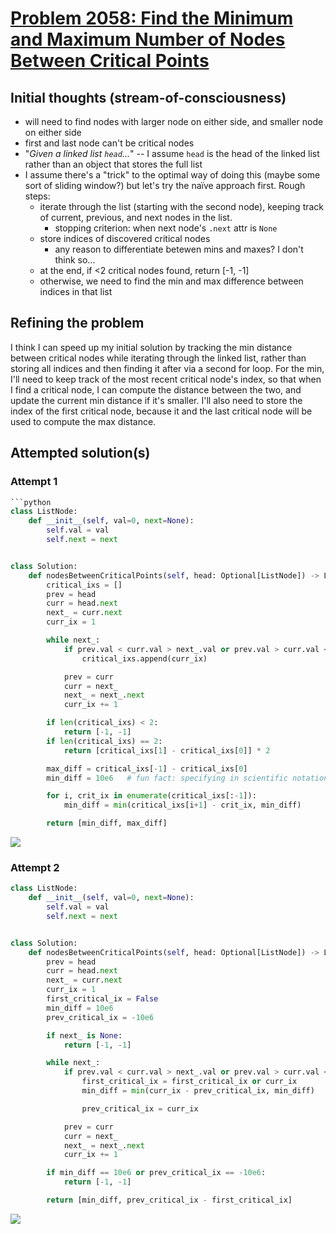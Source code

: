 # [Problem 2058: Find the Minimum and Maximum Number of Nodes Between Critical Points](https://leetcode.com/problems/find-the-minimum-and-maximum-number-of-nodes-between-critical-points)

## Initial thoughts (stream-of-consciousness)
- will need to find nodes with larger node on either side, and smaller node on either side
- first and last node can't be critical nodes
- "*Given a linked list `head`...*" -- I assume `head` is the head of the linked list rather than an object that stores the full list
- I assume there's a "trick" to the optimal way of doing this (maybe some sort of sliding window?) but let's try the naïve approach first. Rough steps:
  - iterate through the list (starting with the second node), keeping track of current, previous, and next nodes in the list.
    - stopping criterion: when next node's `.next` attr is `None`
  - store indices of discovered critical nodes
    - any reason to differentiate betewen mins and maxes? I don't think so...
  - at the end, if <2 critical nodes found, return [-1, -1]
  - otherwise, we need to find the min and max difference between indices in that list
    <!-- - **then subtract 1** because we actually need to find the number of nodes *between* the two (see example 2) -->

## Refining the problem

I think I can speed up my initial solution by tracking the min distance between critical nodes while iterating through the linked list, rather than storing all indices and then finding it after via a second for loop. For the min, I'll need to keep track of the most recent critical node's index, so that when I find a critical node, I can compute the distance between the two, and update the current min distance if it's smaller. I'll also need to store the index of the first critical node, because it and the last critical node will be used to compute the max distance.

## Attempted solution(s)

### Attempt 1
```python
```python
class ListNode:
    def __init__(self, val=0, next=None):
        self.val = val
        self.next = next


class Solution:
    def nodesBetweenCriticalPoints(self, head: Optional[ListNode]) -> List[int]:
        critical_ixs = []
        prev = head
        curr = head.next
        next_ = curr.next
        curr_ix = 1

        while next_:
            if prev.val < curr.val > next_.val or prev.val > curr.val < next_.val:
                critical_ixs.append(curr_ix)

            prev = curr
            curr = next_
            next_ = next_.next
            curr_ix += 1

        if len(critical_ixs) < 2:
            return [-1, -1]
        if len(critical_ixs) == 2:
            return [critical_ixs[1] - critical_ixs[0]] * 2

        max_diff = critical_ixs[-1] - critical_ixs[0]
        min_diff = 10e6   # fun fact: specifying in scientific notation uses less memory than explicit 10000000

        for i, crit_ix in enumerate(critical_ixs[:-1]):
            min_diff = min(critical_ixs[i+1] - crit_ix, min_diff)

        return [min_diff, max_diff]
```
![](https://github.com/paxtonfitzpatrick/leetcode-solutions/assets/26118297/ac27fb6e-318f-4237-89b2-8687cc447d81)

### Attempt 2

```python
class ListNode:
    def __init__(self, val=0, next=None):
        self.val = val
        self.next = next


class Solution:
    def nodesBetweenCriticalPoints(self, head: Optional[ListNode]) -> List[int]:
        prev = head
        curr = head.next
        next_ = curr.next
        curr_ix = 1
        first_critical_ix = False
        min_diff = 10e6
        prev_critical_ix = -10e6

        if next_ is None:
            return [-1, -1]

        while next_:
            if prev.val < curr.val > next_.val or prev.val > curr.val < next_.val:
                first_critical_ix = first_critical_ix or curr_ix
                min_diff = min(curr_ix - prev_critical_ix, min_diff)

                prev_critical_ix = curr_ix

            prev = curr
            curr = next_
            next_ = next_.next
            curr_ix += 1

        if min_diff == 10e6 or prev_critical_ix == -10e6:
            return [-1, -1]

        return [min_diff, prev_critical_ix - first_critical_ix]
```
![](https://github.com/paxtonfitzpatrick/leetcode-solutions/assets/26118297/2159fca6-45d2-466b-871b-60c6c96fe74f)
